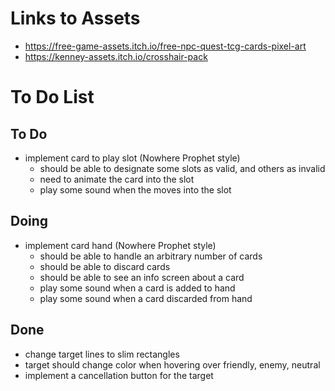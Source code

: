 # Links to Assets

* https://free-game-assets.itch.io/free-npc-quest-tcg-cards-pixel-art
* https://kenney-assets.itch.io/crosshair-pack

# To Do List

## To Do

* implement card to play slot (Nowhere Prophet style)
    * should be able to designate some slots as valid, and others as invalid
    * need to animate the card into the slot
    * play some sound when the moves into the slot

## Doing

* implement card hand (Nowhere Prophet style)
    * should be able to handle an arbitrary number of cards
    * should be able to discard cards
    * should be able to see an info screen about a card
    * play some sound when a card is added to hand
    * play some sound when a card discarded from hand

## Done

* change target lines to slim rectangles
* target should change color when hovering over friendly, enemy, neutral
* implement a cancellation button for the target
